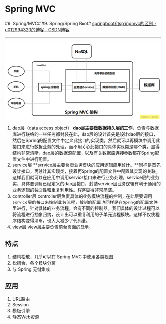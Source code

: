 # Spring MVC
#9. Spring/MVC# #9. Spring/Spring Boot#
[springboot和springmvc的区别 - u012994320的博客 - CSDN博客](https://blog.csdn.net/u012994320/article/details/88583627)
- - - -

![](Spring%20MVC/Spring%20MVC%E6%9E%B6%E6%9E%84.png)
1. dao层（data access object）
**dao层主要做数据持久层的工作**，负责与数据库进行联络的一些任务都封装在此，dao层的设计首先是设计dao层的接口，然后在Spring的配置文件中定义此接口的实现类，然后就可以再模块中调用此接口来进行数据业务的处理，而不用关心此接口的具体实现类是哪个类，显得结构非常清晰，dao层的数据源配置，以及有关数据库连接参数都在Spring配置文件中进行配置。
2. service层
**service层主要负责业务模块的应用逻辑应用设计。**同样是首先设计接口，再设计其实现类，接着再Spring的配置文件中配置其实现的关联。这样我们就可以在应用中调用service接口来进行业务处理。service层的业务实，具体要调用已经定义的dao层接口，封装service层业务逻辑有利于通用的业务逻辑的独立性和重复利用性。程序显得非常简洁。
3. controller层
controller层负责具体的业务模块流程的控制，在此层要调用service层的接口来控制业务流程，控制的配置也同样是在Spring的配置文件里进行，针对具体的业务流程，会有不同的控制器。我们具体的设计过程可以将流程进行抽象归纳，设计出可以重复利用的子单元流程模块。这样不仅使程序结构变得清晰，也大大减少了代码量。
4. view层
view层主要负责前台页面的显示。

## 特点
1. 结构松散，几乎可以在 Spring MVC 中使用各类视图
2. 松耦合，各个模块分离
3. 与 Spring 无缝集成

## 应用
1. URL路由
2. Session
3. 模板引擎
4. 静态Web资源
